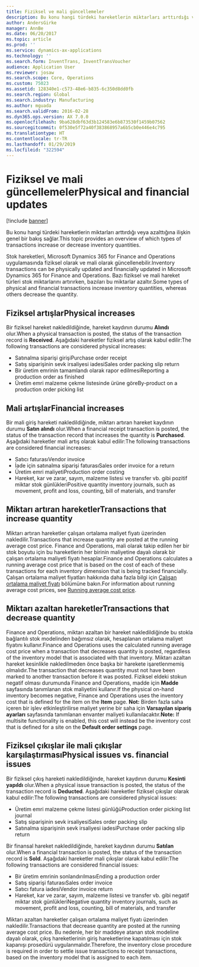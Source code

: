 ```yaml
---
title: Fiziksel ve mali güncellemeler
description: Bu konu hangi türdeki hareketlerin miktarları arttırdığı veya azalttığına ilişkin genel bir bakış sağlar.
author: AndersGirke
manager: AnnBe
ms.date: 06/20/2017
ms.topic: article
ms.prod: ''
ms.service: dynamics-ax-applications
ms.technology: ''
ms.search.form: InventTrans, InventTransVoucher
audience: Application User
ms.reviewer: josaw
ms.search.scope: Core, Operations
ms.custom: 75023
ms.assetid: 128340e1-c573-48e6-b835-6c350d8dd0fb
ms.search.region: Global
ms.search.industry: Manufacturing
ms.author: mguada
ms.search.validFrom: 2016-02-28
ms.dyn365.ops.version: AX 7.0.0
ms.openlocfilehash: 9ba628dbf63d3b124583e6b873530f1459b07562
ms.sourcegitcommit: 0f530e5f72a40f383868957a6b5cb0e446e4c795
ms.translationtype: HT
ms.contentlocale: tr-TR
ms.lasthandoff: 01/29/2019
ms.locfileid: "322594"
---
```

# <a name="physical-and-financial-updates"></a><span data-ttu-id="77073-103">Fiziksel ve mali güncellemeler</span><span class="sxs-lookup"><span data-stu-id="77073-103">Physical and financial updates</span></span>

[!include [banner](../includes/banner.md)]

<span data-ttu-id="77073-104">Bu konu hangi türdeki hareketlerin miktarları arttırdığı veya azalttığına ilişkin genel bir bakış sağlar.</span><span class="sxs-lookup"><span data-stu-id="77073-104">This topic provides an overview of which types of transactions increase or decrease inventory quantities.</span></span> 

<span data-ttu-id="77073-105">Stok hareketleri, Microsoft Dynamics 365 for Finance and Operations uygulamasında fiziksel olarak ve mali olarak güncellenebilir.</span><span class="sxs-lookup"><span data-stu-id="77073-105">Inventory transactions can be physically updated and financially updated in Microsoft Dynamics 365 for Finance and Operations.</span></span> <span data-ttu-id="77073-106">Bazı fiziksel ve mali hareket türleri stok miktarlarını artırırken, bazıları bu miktarlar azaltır.</span><span class="sxs-lookup"><span data-stu-id="77073-106">Some types of physical and financial transactions increase inventory quantities, whereas others decrease the quantity.</span></span>

## <a name="physical-increases"></a><span data-ttu-id="77073-107">Fiziksel artışlar</span><span class="sxs-lookup"><span data-stu-id="77073-107">Physical increases</span></span>
<span data-ttu-id="77073-108">Bir fiziksel hareket nakledildiğinde, hareket kaydının durumu **Alındı** olur.</span><span class="sxs-lookup"><span data-stu-id="77073-108">When a physical transaction is posted, the status of the transaction record is **Received**.</span></span> <span data-ttu-id="77073-109">Aşağıdaki hareketler fiziksel artış olarak kabul edilir:</span><span class="sxs-lookup"><span data-stu-id="77073-109">The following transactions are considered physical increases:</span></span>

-   <span data-ttu-id="77073-110">Satınalma siparişi girişi</span><span class="sxs-lookup"><span data-stu-id="77073-110">Purchase order receipt</span></span>
-   <span data-ttu-id="77073-111">Satış siparişinin sevk irsaliyesi iadesi</span><span class="sxs-lookup"><span data-stu-id="77073-111">Sales order packing slip return</span></span>
-   <span data-ttu-id="77073-112">Bir üretim emrinin tamamlandı olarak rapor edilmesi</span><span class="sxs-lookup"><span data-stu-id="77073-112">Reporting a production order as finished</span></span>
-   <span data-ttu-id="77073-113">Üretim emri malzeme çekme listesinde ürüne göre</span><span class="sxs-lookup"><span data-stu-id="77073-113">By-product on a production order picking list</span></span>

## <a name="financial-increases"></a><span data-ttu-id="77073-114">Mali artışlar</span><span class="sxs-lookup"><span data-stu-id="77073-114">Financial increases</span></span>
<span data-ttu-id="77073-115">Bir mali giriş hareketi nakledildiğinde, miktarı artıran hareket kaydının durumu **Satın alındı** olur.</span><span class="sxs-lookup"><span data-stu-id="77073-115">When a financial receipt transaction is posted, the status of the transaction record that increases the quantity is **Purchased**.</span></span> <span data-ttu-id="77073-116">Aşağıdaki hareketler mali artış olarak kabul edilir:</span><span class="sxs-lookup"><span data-stu-id="77073-116">The following transactions are considered financial increases:</span></span>

-   <span data-ttu-id="77073-117">Satıcı faturası</span><span class="sxs-lookup"><span data-stu-id="77073-117">Vendor invoice</span></span>
-   <span data-ttu-id="77073-118">İade için satınalma siparişi faturası</span><span class="sxs-lookup"><span data-stu-id="77073-118">Sales order invoice for a return</span></span>
-   <span data-ttu-id="77073-119">Üretim emri maliyeti</span><span class="sxs-lookup"><span data-stu-id="77073-119">Production order costing</span></span>
-   <span data-ttu-id="77073-120">Hareket, kar ve zarar, sayım, malzeme listesi ve transfer vb. gibi pozitif miktar stok günlükleri</span><span class="sxs-lookup"><span data-stu-id="77073-120">Positive quantity inventory journals, such as movement, profit and loss, counting, bill of materials, and transfer</span></span>

## <a name="transactions-that-increase-quantity"></a><span data-ttu-id="77073-121">Miktarı artıran hareketler</span><span class="sxs-lookup"><span data-stu-id="77073-121">Transactions that increase quantity</span></span>
<span data-ttu-id="77073-122">Miktarı artıran hareketler çalışan ortalama maliyet fiyatı üzerinden nakledilir.</span><span class="sxs-lookup"><span data-stu-id="77073-122">Transactions that increase quantity are posted at the running average cost price.</span></span> <span data-ttu-id="77073-123">Finance and Operations, mali olarak takip edilen her bir stok boyutu için bu hareketlerin her birinin maliyetine dayalı olarak bir çalışan ortalama maliyeti fiyatı hesaplar.</span><span class="sxs-lookup"><span data-stu-id="77073-123">Finance and Operations calculates a running average cost price that is based on the cost of each of these transactions for each inventory dimension that is being tracked financially.</span></span> <span data-ttu-id="77073-124">Çalışan ortalama maliyet fiyatları hakkında daha fazla bilgi için [Çalışan ortalama maliyet fiyatı](running-average-cost-price.md) bölümüne bakın.</span><span class="sxs-lookup"><span data-stu-id="77073-124">For information about running average cost prices, see [Running average cost price](running-average-cost-price.md).</span></span>

## <a name="transactions-that-decrease-quantity"></a><span data-ttu-id="77073-125">Miktarı azaltan hareketler</span><span class="sxs-lookup"><span data-stu-id="77073-125">Transactions that decrease quantity</span></span>
<span data-ttu-id="77073-126">Finance and Operations, miktarı azaltan bir hareket nakledildiğinde bu stokla bağlantılı stok modelinden bağımsız olarak, hesaplanan ortalama maliyet fiyatını kullanır.</span><span class="sxs-lookup"><span data-stu-id="77073-126">Finance and Operations uses the calculated running average cost price when a transaction that decreases quantity is posted, regardless of the inventory model that is associated with that inventory.</span></span> <span data-ttu-id="77073-127">Miktarı azaltan hareket kesinlikle nakledilmeden önce başka bir harekete işaretlenmemiş olmalıdır.</span><span class="sxs-lookup"><span data-stu-id="77073-127">The transaction that decreases quantity must not have been marked to another transaction before it was posted.</span></span> <span data-ttu-id="77073-128">Fiziksel eldeki stokun negatif olması durumunda Finance and Operations, madde için **Madde** sayfasında tanımlanan stok maliyetini kullanır.</span><span class="sxs-lookup"><span data-stu-id="77073-128">If the physical on-hand inventory becomes negative, Finance and Operations uses the inventory cost that is defined for the item on the **Item** page.</span></span> <span data-ttu-id="77073-129">**Not:** Birden fazla saha içeren bir işlev etkinleştirilirse maliyet yerine bir saha için **Varsayılan sipariş ayarları** sayfasında tanımlanan envanter maliyeti kullanılacaktır.</span><span class="sxs-lookup"><span data-stu-id="77073-129">**Note:** If multisite functionality is enabled, this cost will instead be the inventory cost that is defined for a site on the **Default order settings** page.</span></span>

## <a name="physical-issues-vs-financial-issues"></a><span data-ttu-id="77073-130">Fiziksel çıkışlar ile mali çıkışlar karşılaştırması</span><span class="sxs-lookup"><span data-stu-id="77073-130">Physical issues vs. financial issues</span></span>
<span data-ttu-id="77073-131">Bir fiziksel çıkış hareketi nakledildiğinde, hareket kaydının durumu **Kesinti yapıldı** olur.</span><span class="sxs-lookup"><span data-stu-id="77073-131">When a physical issue transaction is posted, the status of the transaction record is **Deducted**.</span></span> <span data-ttu-id="77073-132">Aşağıdaki hareketler fiziksel çıkışlar olarak kabul edilir:</span><span class="sxs-lookup"><span data-stu-id="77073-132">The following transactions are considered physical issues:</span></span>

-   <span data-ttu-id="77073-133">Üretim emri malzeme çekme listesi günlüğü</span><span class="sxs-lookup"><span data-stu-id="77073-133">Production order picking list journal</span></span>
-   <span data-ttu-id="77073-134">Satış siparişinin sevk irsaliyesi</span><span class="sxs-lookup"><span data-stu-id="77073-134">Sales order packing slip</span></span>
-   <span data-ttu-id="77073-135">Satınalma siparişinin sevk irsaliyesi iadesi</span><span class="sxs-lookup"><span data-stu-id="77073-135">Purchase order packing slip return</span></span>

<span data-ttu-id="77073-136">Bir finansal hareket nakledildiğinde, hareket kaydının durumu **Satılan** olur.</span><span class="sxs-lookup"><span data-stu-id="77073-136">When a financial transaction is posted, the status of the transaction record is **Sold**.</span></span> <span data-ttu-id="77073-137">Aşağıdaki hareketler mali çıkışlar olarak kabul edilir:</span><span class="sxs-lookup"><span data-stu-id="77073-137">The following transactions are considered financial issues:</span></span>

-   <span data-ttu-id="77073-138">Bir üretim emrinin sonlandırılması</span><span class="sxs-lookup"><span data-stu-id="77073-138">Ending a production order</span></span>
-   <span data-ttu-id="77073-139">Satış siparişi faturası</span><span class="sxs-lookup"><span data-stu-id="77073-139">Sales order invoice</span></span>
-   <span data-ttu-id="77073-140">Satıcı fatura iadesi</span><span class="sxs-lookup"><span data-stu-id="77073-140">Vendor invoice return</span></span>
-   <span data-ttu-id="77073-141">Hareket, kar ve zarar, sayım, malzeme listesi ve transfer vb. gibi negatif miktar stok günlükleri</span><span class="sxs-lookup"><span data-stu-id="77073-141">Negative quantity inventory journals, such as movement, profit and loss, counting, bill of materials, and transfer</span></span>

<span data-ttu-id="77073-142">Miktarı azaltan hareketler çalışan ortalama maliyet fiyatı üzerinden nakledilir.</span><span class="sxs-lookup"><span data-stu-id="77073-142">Transactions that decrease quantity are posted at the running average cost price.</span></span> <span data-ttu-id="77073-143">Bu nedenle, her bir maddeye atanan stok modeline dayalı olarak, çıkış hareketlerinin giriş hareketlerine kapatılması için stok kapanışı prosedürü uygulanmalıdır.</span><span class="sxs-lookup"><span data-stu-id="77073-143">Therefore, the inventory close procedure is required in order to settle issue transactions to receipt transactions, based on the inventory model that is assigned to each item.</span></span>



